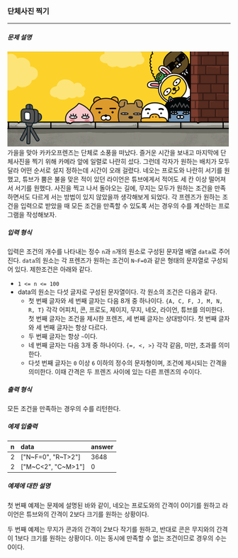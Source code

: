  ### 단체사진 찍기

***

##### 문제 설명

![1](picture.png)   
가을을 맞아 카카오프렌즈는 단체로 소풍을 떠났다. 즐거운 시간을 보내고 마지막에 단체사진을 찍기 위해 카메라 앞에 일렬로 나란히 섰다. 그런데 각자가 원하는 배치가 모두 달라 어떤 순서로 설지 정하는데 시간이 오래 걸렸다. 네오는 프로도와 나란히 서기를 원했고, 튜브가 뿜은 불을 맞은 적이 있던 라이언은 튜브에게서 적어도 세 칸 이상 떨어져서 서기를 원했다. 사진을 찍고 나서 돌아오는 길에, 무지는 모두가 원하는 조건을 만족하면서도 다르게 서는 방법이 있지 않았을까 생각해보게 되었다. 각 프렌즈가 원하는 조건을 입력으로 받았을 때 모든 조건을 만족할 수 있도록 서는 경우의 수를 계산하는 프로그램을 작성해보자.    

##### 입력 형식

입력은 조건의 개수를 나타내는 정수 `n`과 `n`개의 원소로 구성된 문자열 배열 `data`로 주어진다. `data`의 원소는 각 프렌즈가 원하는 조건이 `N~F=0`과 같은 형태의 문자열로 구성되어 있다. 제한조건은 아래와 같다.   

- `1 <= n <= 100`
- data의 원소는 다섯 글자로 구성된 문자열이다. 각 원소의 조건은 다음과 같다.
  - 첫 번째 글자와 세 번째 글자는 다음 8개 중 하나이다. `{A, C, F, J, M, N, R, T}` 각각 어피치, 콘, 프로도, 제이지, 무지, 네오, 라이언, 튜브를 의미한다. 첫 번째 글자는 조건을 제시한 프렌즈, 세 번째 글자는 상대방이다. 첫 번째 글자와 세 번째 글자는 항상 다르다.
  - 두 번째 글자는 항상 `~`이다.
  - 네 번째 글자는 다음 3개 중 하나이다. `{=, <, >}` 각각 같음, 미만, 초과를 의미한다.
  - 다섯 번째 글자는 `0` 이상 `6` 이하의 정수의 문자형이며, 조건에 제시되는 간격을 의미한다. 이때 간격은 두 프렌즈 사이에 있는 다른 프렌즈의 수이다.
      
##### 출력 형식

모든 조건을 만족하는 경우의 수를 리턴한다.

##### 예제 입출력

| n | data | answer |
| :----- | :----- | :----- | 
| 2 | ["N~F=0", "R~T>2"] | 3648 |
| 2 | ["M~C\<2", "C~M>1"] | 0 |

##### 예제에 대한 설명

첫 번째 예제는 문제에 설명된 바와 같이, 네오는 프로도와의 간격이 0이기를 원하고 라이언은 튜브와의 간격이 2보다 크기를 원하는 상황이다.   

두 번째 예제는 무지가 콘과의 간격이 2보다 작기를 원하고, 반대로 콘은 무지와의 간격이 1보다 크기를 원하는 상황이다. 이는 동시에 만족할 수 없는 조건이므로 경우의 수는 0이다.   